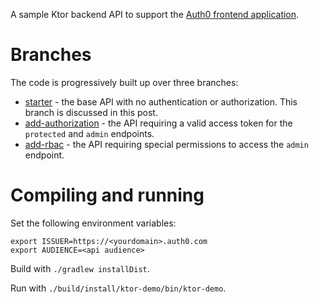 A sample Ktor backend API to support the [Auth0 frontend application](https://github.com/auth0-sample-gallery/spa_react_javascript_hello-world).

# Branches

The code is progressively built up over three branches:

* [starter](https://github.com/mcasperson/Auth0Ktor/tree/starter) - the base API with no authentication or authorization. This branch is discussed in this post.
* [add-authorization](https://github.com/mcasperson/Auth0Ktor/tree/add-authorization) - the API requiring a valid access token for the `protected` and `admin` endpoints.
* [add-rbac](https://github.com/mcasperson/Auth0Ktor/tree/add-rbac) - the API requiring special permissions to access the `admin` endpoint.

# Compiling and running

Set the following environment variables:

```
export ISSUER=https://<yourdomain>.auth0.com
export AUDIENCE=<api audience>
```

Build with `./gradlew installDist`.

Run with `./build/install/ktor-demo/bin/ktor-demo`.